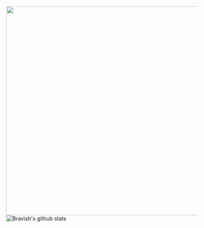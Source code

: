 
<!--
**LoopGlitch26/LoopGlitch26** is a ✨ _special_ ✨ repository because its `README.md` (this file) appears on your GitHub profile.

Here are some ideas to get you started:

- 🔭 I’m currently working on ...
- 🌱 I’m currently learning ...
- 👯 I’m looking to collaborate on ...
- 🤔 I’m looking for help with ...
- 💬 Ask me about ...
- 📫 How to reach me: ...
- 😄 Pronouns: ...
- ⚡ Fun fact: ...
-->
<img src = "https://user-images.githubusercontent.com/53336715/82981916-aebd9a80-a00a-11ea-94eb-d119014f8f8f.png" height = "550" align = "right"> 




![Bravish's github stats](https://github-readme-stats.vercel.app/api?username=LoopGlitch26&count_private=true&include_all_commits&show_icons=true&theme=tokyonight)
